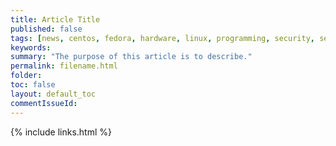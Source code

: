 ```yaml
---
title: Article Title
published: false
tags: [news, centos, fedora, hardware, linux, programming, security, service, sysadmin, virtualization, windows]
keywords:
summary: "The purpose of this article is to describe."
permalink: filename.html
folder:
toc: false
layout: default_toc
commentIssueId:
---
```




{% include links.html %}
